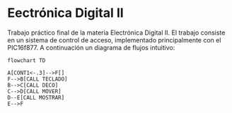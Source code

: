# Eectrónica Digital II
Trabajo práctico final de la materia Electrónica Digital II.
El trabajo consiste en un sistema de control de acceso, implementado principalmente con el PIC16f877.
A continuación un diagrama de flujos intuitivo:

 ```mermaid
flowchart TD

A[CONT1<-.3]-->F[]
F-->B[CALL TECLADO]
B-->C[CALL DECO]
C-->D[CALL MOVER]
D--E[CALL MOSTRAR]
E-->F
 ```
